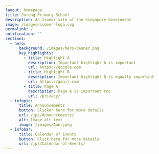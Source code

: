 ```yaml
---
layout: homepage
title: Jurong Primary School
description: An Isomer site of the Singapore Government
image: /images/isomer-logo.svg
permalink: /
notification: ""
sections:
  - hero:
      background: /images/hero-banner.png
      key_highlights:
        - title: Highlight A
          description: Important highlight A is important
          url: https://google.com
        - title: Highlight B
          description: Important highlight B is equally important
          url: https://gmail.com
        - title: Page A
          description: Page A is important too
          url: /privacy/
  - infopic:
      title: Announcements
      button: Clicker here for more details
      url: /jps/Announcements/
      alt: Image alt text
      image: /images/Ann.jpeg
  - infobar:
      title: Calendar of Events
      button: Click here for more details
      url: /jps/Calendar-of-Events/
---
```

